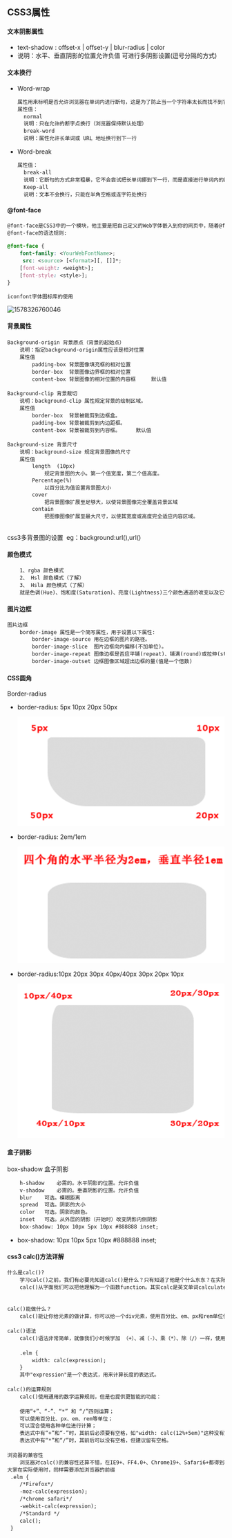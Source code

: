## CSS3属性

#### 文本阴影属性
+ text-shadow : offset-x | offset-y | blur-radius | color
+ 说明：水平、垂直阴影的位置允许负值
              可进行多阴影设置(逗号分隔的方式)


#### 文本换行
+ Word-wrap

  ```txt
  属性用来标明是否允许浏览器在单词内进行断句，这是为了防止当一个字符串太长而找不到它的自然断句点时产生溢出现象。
  属性值：
  	normal
  	说明：只在允许的断字点换行（浏览器保持默认处理）
  	break-word
  	说明：属性允许长单词或 URL 地址换行到下一行
  ```

+ Word-break

  ```txt
  属性值：
  	break-all
  	说明：它断句的方式非常粗暴，它不会尝试把长单词挪到下一行，而是直接进行单词内的断句
  	Keep-all
  	说明：文本不会换行，只能在半角空格或连字符处换行
  ```



#### @font-face
```txt
@font-face是CSS3中的一个模块，他主要是把自己定义的Web字体嵌入到你的网页中，随着@font-face模块的出现，我们在Web的开发中使用字体不怕只能使用Web安全字体（@font-face这个功能早在IE4就支持）
@font-face的语法规则:

```

```css
@font-face { 
	font-family: <YourWebFontName>;
	 src: <source> [<format>][, []]*; 
	[font-weight: <weight>]; 
	[font-style: <style>]; 
}
```

	iconfont字体图标库的使用

![1578326760046](\img\05.png)

#### 背景属性
	Background-origin 背景原点（背景的起始点）
		说明：指定background-origin属性应该是相对位置
		属性值
			padding-box	背景图像填充框的相对位置
			border-box	背景图像边界框的相对位置
			content-box	背景图像的相对位置的内容框     默认值
			
	Background-clip 背景裁切
		说明：background-clip 属性规定背景的绘制区域。
		属性值
			border-box	背景被裁剪到边框盒。
			padding-box	背景被裁剪到内边距框。
			content-box	背景被裁剪到内容框。     默认值
			
	Background-size 背景尺寸
		说明：background-size 规定背景图像的尺寸
		属性值
			length	(10px)
				规定背景图的大小。第一个值宽度，第二个值高度。
			Percentage(%)
				以百分比为值设置背景图大小
			cover
				把背景图像扩展至足够大，以使背景图像完全覆盖背景区域
			contain
				把图像图像扩展至最大尺寸，以使其宽度或高度完全适应内容区域。


​				
​	css3多背景图的设置
​		eg：background:url(),url()


#### 颜色模式

```txt
	1、rgba 颜色模式
	2、 Hsl 颜色模式（了解） 
	3、 Hsla 颜色模式（了解）
	就是色调(Hue)、饱和度(Saturation)、亮度(Lightness)三个颜色通道的改变以及它们相互之间的叠加来获得各种颜色，色调(Hue)色调最大值360，饱和度和亮度有百分比表示0-100%之间。
```



#### 图片边框

```txt
图片边框
	border-image 属性是一个简写属性，用于设置以下属性:
		border-image-source	用在边框的图片的路径。
		border-image-slice	图片边框向内偏移(不加单位)。
		border-image-repeat	图像边框是否应平铺(repeat)、铺满(round)或拉伸(stretch)
		border-image-outset	边框图像区域超出边框的量(值是一个倍数)
```


#### CSS圆角

Border-radius

+ border-radius: 5px 10px 20px 50px 

  ![](./img/06.png)

+ border-radius: 2em/1em	

  ![](./img/07.png)

+ border-radius:10px 20px 30px 40px/40px 30px 20px 10px

  ![](./img/08.png)

#### 盒子阴影

box-shadow 盒子阴影

```txt
	h-shadow	必需的。水平阴影的位置。允许负值
	v-shadow	必需的。垂直阴影的位置。允许负值
	blur	可选。模糊距离
	spread	可选。阴影的大小
	color	可选。阴影的颜色。
	inset	可选。从外层的阴影（开始时）改变阴影内侧阴影
	box-shadow: 10px 10px 5px 10px #888888 inset;
```

+ box-shadow: 10px 10px 5px 10px #888888 inset;



#### css3 calc()方法详解

```txt
什么是calc()?
	学习calc()之前，我们有必要先知道calc()是什么？只有知道了他是个什么东东？在实际运用中更好的使用他。
	calc()从字面我们可以把他理解为一个函数function。其实calc是英文单词calculate(计算)的缩写，是css3的一个新增的功能，用来指定元素的长度。比如说，你可以使用calc()给元素的border、margin、pading、font-size和width等属性设置动态值。为何说是动态值呢?因为我们使用的表达式来得到的值。不过calc()最大的好处就是用在流体布局上，可以通过calc()计算得到元素的宽度。


calc()能做什么？
	calc()能让你给元素的做计算，你可以给一个div元素，使用百分比、em、px和rem单位值计算出其宽度或者高度，比如说“width:calc(50% + 2em)”，这样一来你就不用考虑元素DIV的宽度值到底是多少，而把这个烦人的任务交由浏览器去计算。

calc()语法
	calc()语法非常简单，就像我们小时候学加 （+）、减（-）、乘（*）、除（/）一样，使用数学表达式来表示：

	.elm {
  		width: calc(expression);
	}
	其中"expression"是一个表达式，用来计算长度的表达式。

calc()的运算规则
	calc()使用通用的数学运算规则，但是也提供更智能的功能：

	使用“+”、“-”、“*” 和 “/”四则运算；
	可以使用百分比、px、em、rem等单位；
	可以混合使用各种单位进行计算；
	表达式中有“+”和“-”时，其前后必须要有空格，如"width: calc(12%+5em)"这种没有空格的写法是错误的；
	表达式中有“*”和“/”时，其前后可以没有空格，但建议留有空格。

浏览器的兼容性
	浏览器对calc()的兼容性还算不错，在IE9+、FF4.0+、Chrome19+、Safari6+都得到较好支持，同样需要在其前面加上各浏览器厂商的识别符，不过可惜的是，移动端的浏览器还没仅有“firefox for android 14.0”支持，其他的全军覆没。
大家在实际使用时，同样需要添加浏览器的前缀
 .elm {
	/*Firefox*/
	-moz-calc(expression);
	/*chrome safari*/
	-webkit-calc(expression);
	/*Standard */
	calc();
 }
```




